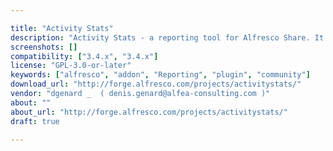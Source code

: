 ```yaml
---

title: "Activity Stats"
description: "Activity Stats - a reporting tool for Alfresco Share. It helps the administrator to monitor the users connections and activities. It provides for all users a graphical overview of what happened in their sites. Contact www.alfea-consulting.be for support. Owner dgenard _ ‌ ( denis.genard@alfea-consulting.com ) Versions Community 3.4.x Enterprise 3.4.x License Type GNU General Public License (GPL) Project Page Updates on the Alfresco Content Services Addon ... | Alfresco Community Download Page Tags Reporting Component Type Extension Points Installation Products"
screenshots: []
compatibility: ["3.4.x", "3.4.x"]
license: "GPL-3.0-or-later"
keywords: ["alfresco", "addon", "Reporting", "plugin", "community"]
download_url: "http://forge.alfresco.com/projects/activitystats/"
vendor: "dgenard _ ‌ ( denis.genard@alfea-consulting.com )"
about: ""
about_url: "http://forge.alfresco.com/projects/activitystats/"
draft: true

---
```

